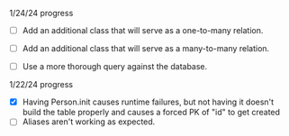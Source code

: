 1/24/24 progress
 - [ ] Add an additional class that will serve as a one-to-many relation.
 - [ ] Add an additional class that will serve as a many-to-many relation.
 - [ ] Use a more thorough query against the database.


1/22/24 progress
 - [x] Having Person.init causes runtime failures, but not having it doesn't build the table properly and causes a forced PK of "id" to get created
 - [ ] Aliases aren't working as expected.
